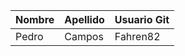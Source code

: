 | Nombre | Apellido | Usuario Git |
|--------|----------|-------------|
| Pedro  | Campos | Fahren82 | 

